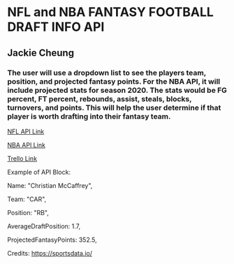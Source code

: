 # NFL and NBA FANTASY FOOTBALL DRAFT INFO API
## Jackie Cheung


### The user will use a dropdown list to see the players team, position, and projected fantasy points. For the NBA API, it will include projected stats for season 2020. The stats would be FG percent, FT percent, rebounds, assist, steals, blocks, turnovers, and points. This will help the user determine if that player is worth drafting into their fantasy team.

[NFL API Link](https://sportsdata.io/developers/api-documentation/nfl#/fantasy)

[NBA API Link](https://sportsdata.io/developers/api-documentation/nba#/fantasy)

[Trello Link](https://trello.com/b/hAaHL5x3/nfl-api-project)

Example of API Block:

Name: "Christian McCaffrey",

Team: "CAR",

Position: "RB",

AverageDraftPosition: 1.7,

ProjectedFantasyPoints: 352.5,

Credits: https://sportsdata.io/
